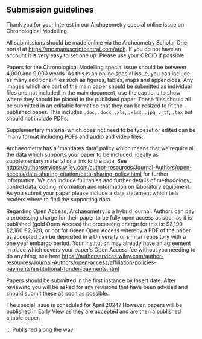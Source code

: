 ## Submission guidelines

Thank you for your interest in our Archaeometry special online issue on Chronological Modelling.

All submissions should be made online via the Archeometry Scholar One portal at https://mc.manuscriptcentral.com/arch. If you do not have an account it is very easy to set one up. Please use your ORCID if possible.

Papers for the Chronological Modelling special issue should be between 4,000 and 9,000 words. As this is an online special issue, you can include as many additional files such as figures, tables, maps and appendices. Any images which are part of the main paper should be submitted as individual files and not included in the main document, use the captions to show where they should be placed in the published paper. These files should all be submitted in an editable format so that they can be resized to fit the published paper. This includes `.doc`, `.docx`, `.xls`, `.xlsx`, `.jpg`, `.rtf`, `.tex` but should not include PDFs.

Supplementary material which does not need to be typeset or edited can be in any format including PDFs and audio and video files.

Archaeometry has a 'mandates data' policy which means that we require all the data which supports your paper to be included, ideally as supplementary material or a link to the data. See https://authorservices.wiley.com/author-resources/Journal-Authors/open-access/data-sharing-citation/data-sharing-policy.html for further information. We can include full tables and further details of methodology, control data, coding information and information on laboratory equipment.  As you submit your paper please include a data statement which tells readers where to find the supporting data.

Regarding Open Access, Archaeometry is a hybrid journal. Authors can pay a processing charge for their paper to be fully open access as soon as it is published (gold Open Access) the processing charge for this is: $3,190 £2,160 €2,620, or opt for Green Open Access whereby a PDF of the paper as accepted can be deposited in a University or similar repository with a one year embargo period.
Your institution may already have an agreement in place which covers your paper’s Open Access fee without you needing to do anything, see here https://authorservices.wiley.com/author-resources/Journal-Authors/open-access/affiliation-policies-payments/institutional-funder-payments.html 

Papers should be submitted in the first instance by  Insert date. After reviewing you will be asked for any revisions that have been advised and should submit these as soon as possible.

The special issue is scheduled for April 2024?  However, papers will be published in Early View as they are accepted and are then a published citable paper.

... Published along the way